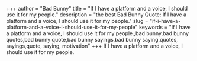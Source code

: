 +++
author = "Bad Bunny"
title = "If I have a platform and a voice, I should use it for my people."
description = "the best Bad Bunny Quote: If I have a platform and a voice, I should use it for my people."
slug = "if-i-have-a-platform-and-a-voice-i-should-use-it-for-my-people"
keywords = "If I have a platform and a voice, I should use it for my people.,bad bunny,bad bunny quotes,bad bunny quote,bad bunny sayings,bad bunny saying,quotes, sayings,quote, saying, motivation"
+++
If I have a platform and a voice, I should use it for my people.
